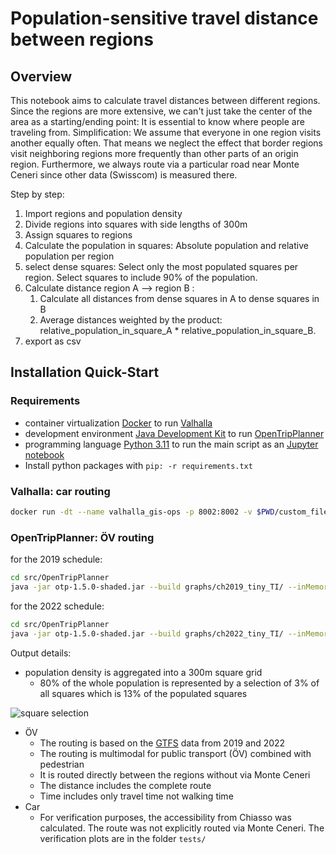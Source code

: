 # Population-sensitive travel distance between regions

## Overview

This notebook aims to calculate travel distances between different regions.
Since the regions are more extensive, we can't just take the center of the area as a starting/ending point: It is essential to know where people are traveling from.
Simplification: We assume that everyone in one region visits another equally often. That means we neglect the effect that border regions visit neighboring regions more frequently than other parts of an origin region.
Furthermore,  we always route via a particular road near Monte Ceneri since other data (Swisscom) is measured there.


Step by step:
1. Import regions and population density
2. Divide regions into squares with side lengths of 300m
3. Assign squares to regions
4. Calculate the population in squares:
Absolute population and relative population per region
5. select dense squares: Select only the most populated squares per region. Select squares to include 90% of the population.
6. Calculate distance region A --> region B :
   1. Calculate all distances from dense squares in A to dense squares in B
   2. Average distances weighted by the product: relative_population_in_square_A * relative_population_in_square_B.
7. export as csv

## Installation Quick-Start

### Requirements

- container virtualization [Docker](https://docs.docker.com/) to run [Valhalla](https://github.com/valhalla/valhalla)
- development environment [Java Development Kit](https://docs.oracle.com/en/java/javase/18/install/overview-jdk-installation.html#GUID-8677A77F-231A-40F7-98B9-1FD0B48C346A) to run [OpenTripPlanner](https://github.com/opentripplanner/OpenTripPlanner/tree/dev-1.x)
- programming language [Python 3.11](https://www.python.org/downloads/) to run the main script as an [Jupyter notebook](https://jupyter.org/)
- Install python packages with ```pip: -r requirements.txt```

### Valhalla: car routing

```bash
docker run -dt --name valhalla_gis-ops -p 8002:8002 -v $PWD/custom_files:/custom_files -e tile_urls=https://download.geofabrik.de/europe/switzerland-latest.osm.pbf gisops/valhalla:latest
```

### OpenTripPlanner: ÖV routing

for the 2019 schedule:

```bash
cd src/OpenTripPlanner
java -jar otp-1.5.0-shaded.jar --build graphs/ch2019_tiny_TI/ --inMemory --port 2019 --securePort 8019
```

for the 2022 schedule:

```bash
cd src/OpenTripPlanner
java -jar otp-1.5.0-shaded.jar --build graphs/ch2022_tiny_TI/ --inMemory --port 2022 --securePort 8022
```

Output details:

- population density is aggregated into a 300m square grid
  - 80% of the whole population is represented by a selection of 3% of all squares which is 13% of the populated squares

![square selection](_output/Zellenauswahl.png)

- ÖV
  - The routing is based on the [GTFS](https://opentransportdata.swiss/en/cookbook/gtfs/) data from 2019 and 2022
  - The routing is multimodal for public transport (ÖV) combined with pedestrian
  - It is routed directly between the regions without via Monte Ceneri
  - The distance includes the complete route
  - Time includes only travel time not walking time
- Car
  - For verification purposes, the accessibility from Chiasso was calculated. The route was not explicitly routed via Monte Ceneri. The verification plots are in the folder ```tests/```
